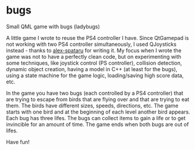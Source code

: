 # bugs
Small QML game with bugs (ladybugs)

A little game I wrote to reuse the PS4 controller I have. Since QtGamepad is not working with two PS4 controller simultaneously, I used QJoysticks instead - thanks to [alex-spataru](https://github.com/alex-spataru "more info") for writing it.
My focus when I wrote the game was not to have a perfectly clean code, but on experimenting with some techniques, like joystick control (PS controller), collision detection, dynamic object creation, having a model in C++ (at least for the bugs), using a state machine for the game logic, loading/saving high score data, etc.

In the game you have two bugs (each controlled by a PS4 controller) that are trying to escape from birds that are flying over and that are trying to eat them. The birds have different sizes, speeds, directions, etc. The game starts with one bird and at the beginning of each level another bird appears. Each bug has three lifes. The bugs can collect items to gain a life or to get invincible for an amount of time. The game ends when both bugs are out of lifes.

Have fun!
